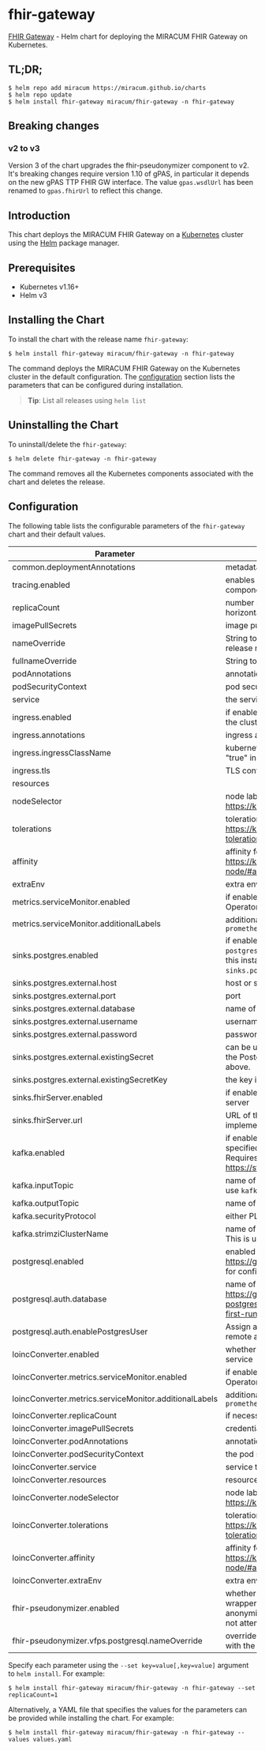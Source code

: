# fhir-gateway

[FHIR Gateway](https://github.com/miracum/fhir-gateway) - Helm chart for deploying the MIRACUM FHIR Gateway on Kubernetes.

## TL;DR;

```console
$ helm repo add miracum https://miracum.github.io/charts
$ helm repo update
$ helm install fhir-gateway miracum/fhir-gateway -n fhir-gateway
```

## Breaking changes

### v2 to v3

Version 3 of the chart upgrades the fhir-pseudonymizer component to v2. It's breaking changes require version 1.10 of gPAS, in particular it depends
on the new gPAS TTP FHIR GW interface. The value `gpas.wsdlUrl` has been renamed to `gpas.fhirUrl` to reflect this change.

## Introduction

This chart deploys the MIRACUM FHIR Gateway on a [Kubernetes](http://kubernetes.io) cluster using the [Helm](https://helm.sh) package manager.

## Prerequisites

- Kubernetes v1.16+
- Helm v3

## Installing the Chart

To install the chart with the release name `fhir-gateway`:

```console
$ helm install fhir-gateway miracum/fhir-gateway -n fhir-gateway
```

The command deploys the MIRACUM FHIR Gateway on the Kubernetes cluster in the default configuration. The [configuration](#configuration) section lists the parameters that can be configured during installation.

> **Tip**: List all releases using `helm list`

## Uninstalling the Chart

To uninstall/delete the `fhir-gateway`:

```console
$ helm delete fhir-gateway -n fhir-gateway
```

The command removes all the Kubernetes components associated with the chart and deletes the release.

## Configuration

The following table lists the configurable parameters of the `fhir-gateway` chart and their default values.

| Parameter                                              | Description                                                                                                                                                                                                                                       | Default                                                          |
| ------------------------------------------------------ | ------------------------------------------------------------------------------------------------------------------------------------------------------------------------------------------------------------------------------------------------- | ---------------------------------------------------------------- |
| common.deploymentAnnotations                           | metadata.annotations to apply to all deployments                                                                                                                                                                                                  | <code>{}</code>                                                  |
| tracing.enabled                                        | enables tracing for all supported components by default, the components export traces in Jaeger format to `localhost:16686`                                                                                                                       | <code>false</code>                                               |
| replicaCount                                           | number of replicas. The application is well-suited to scale horizontally if required.                                                                                                                                                             | <code>1</code>                                                   |
| imagePullSecrets                                       | image pull secrets for the pod                                                                                                                                                                                                                    | <code>[]</code>                                                  |
| nameOverride                                           | String to partially override fullname template (will maintain the release name)                                                                                                                                                                   | <code>""</code>                                                  |
| fullnameOverride                                       | String to fully override fullname template                                                                                                                                                                                                        | <code>""</code>                                                  |
| podAnnotations                                         | annotations to apply to the pod                                                                                                                                                                                                                   | <code>{}</code>                                                  |
| podSecurityContext                                     | pod security context                                                                                                                                                                                                                              | <code>{}</code>                                                  |
| service                                                | the service used to expose the FHIR GW REST endpoint                                                                                                                                                                                              | <code>{"metricsPort":8081,"port":8080,"type":"ClusterIP"}</code> |
| ingress.enabled                                        | if enabled, create an Ingress to expose the FHIR Gateway outside the cluster                                                                                                                                                                      | <code>false</code>                                               |
| ingress.annotations                                    | ingress annotations                                                                                                                                                                                                                               | <code>{}</code>                                                  |
| ingress.ingressClassName                               | kubernetes.io/ingress.class: nginx kubernetes.io/tls-acme: "true" ingressClassName field                                                                                                                                                          | <code>""</code>                                                  |
| ingress.tls                                            | TLS config                                                                                                                                                                                                                                        | <code>[]</code>                                                  |
| resources                                              |                                                                                                                                                                                                                                                   | <code>{}</code>                                                  |
| nodeSelector                                           | node labels for pods assignment see: <https://kubernetes.io/docs/user-guide/node-selection/>                                                                                                                                                      | <code>{}</code>                                                  |
| tolerations                                            | tolerations for pods assignment see: <https://kubernetes.io/docs/concepts/configuration/taint-and-toleration/>                                                                                                                                    | <code>[]</code>                                                  |
| affinity                                               | affinity for pods assignment see: <https://kubernetes.io/docs/concepts/configuration/assign-pod-node/#affinity-and-anti-affinity>                                                                                                                 | <code>{}</code>                                                  |
| extraEnv                                               | extra environment vars to set on the FHIR gateway container                                                                                                                                                                                       | <code>[]</code>                                                  |
| metrics.serviceMonitor.enabled                         | if enabled, creates a ServiceMonitor instance for Prometheus Operator-based monitoring                                                                                                                                                            | <code>false</code>                                               |
| metrics.serviceMonitor.additionalLabels                | additional labels for the ServiceMonitor resource, e.g. `release: prometheus`                                                                                                                                                                     | <code>{}</code>                                                  |
| sinks.postgres.enabled                                 | if enabled, writes all received FHIR resources to a Postgres DB if `postgresql.enabled=true`, then a Postgres DB is started as part of this installation. If `postgresql.enabled=false`, then `sinks.postgres.external.*` is used.                | <code>true</code>                                                |
| sinks.postgres.external.host                           | host or server name                                                                                                                                                                                                                               | <code>""</code>                                                  |
| sinks.postgres.external.port                           | port                                                                                                                                                                                                                                              | <code>"5432"</code>                                              |
| sinks.postgres.external.database                       | name of the database to connect to                                                                                                                                                                                                                | <code>""</code>                                                  |
| sinks.postgres.external.username                       | username to authenticate as                                                                                                                                                                                                                       | <code>""</code>                                                  |
| sinks.postgres.external.password                       | password for the user                                                                                                                                                                                                                             | <code>""</code>                                                  |
| sinks.postgres.external.existingSecret                 | can be used to specify the name of an existing secret containing the PostgreSQL password. An alternative to setting the password above.                                                                                                           | <code>""</code>                                                  |
| sinks.postgres.external.existingSecretKey              | the key inside the `existingSecret` containing the password.                                                                                                                                                                                      | <code>"postgresql-password"</code>                               |
| sinks.fhirServer.enabled                               | if enabled, sends all received resources to the specified FHIR server                                                                                                                                                                             | <code>false</code>                                               |
| sinks.fhirServer.url                                   | URL of the FHIR server. Support for authentication is not implemented.                                                                                                                                                                            | <code>""</code>                                                  |
| kafka.enabled                                          | if enabled, the FHIR Gateway will read resources from the specified Kafka topic `inputTopic` and write them to `outputTopic`. Requires the Kafka cluster to be configured using <https://strimzi.io/>.                                            | <code>false</code>                                               |
| kafka.inputTopic                                       | name of the Kafka topic to read resources from DEPRECATED: use `kafka.inputTopics` (note the s) instead.                                                                                                                                          | <code>fhir-raw</code>                                            |
| kafka.outputTopic                                      | name of the topic to write processed resources to                                                                                                                                                                                                 | <code>fhir.post-gatway</code>                                    |
| kafka.securityProtocol                                 | either PLAINTEXT or SSL                                                                                                                                                                                                                           | <code>PLAINTEXT</code>                                           |
| kafka.strimziClusterName                               | name of the Strimzi Kafka CRD this gateway should connect to. This is used to resolve the Kafka bootstrap service.                                                                                                                                | <code>"my-cluster"</code>                                        |
| postgresql.enabled                                     | enabled the included Postgres DB see <https://github.com/bitnami/charts/tree/master/bitnami/postgresql> for configuration options                                                                                                                 | <code>true</code>                                                |
| postgresql.auth.database                               | name of the database to create see: <https://github.com/bitnami/bitnami-docker-postgresql/blob/master/README.md#creating-a-database-on-first-run>                                                                                                 | <code>"fhir_gateway"</code>                                      |
| postgresql.auth.enablePostgresUser                     | Assign a password to the "postgres" admin user. Otherwise, remote access will be blocked for this user                                                                                                                                            | <code>true</code>                                                |
| loincConverter.enabled                                 | whether to enable the LOINC conversion and harmonization service                                                                                                                                                                                  | <code>true</code>                                                |
| loincConverter.metrics.serviceMonitor.enabled          | if enabled, creates a ServiceMonitor instance for Prometheus Operator-based monitoring                                                                                                                                                            | <code>false</code>                                               |
| loincConverter.metrics.serviceMonitor.additionalLabels | additional labels for the ServiceMonitor resource, e.g. `release: prometheus`                                                                                                                                                                     | <code>{}</code>                                                  |
| loincConverter.replicaCount                            | if necessary, the service can easily scale horizontally                                                                                                                                                                                           | <code>1</code>                                                   |
| loincConverter.imagePullSecrets                        | credentials to use when pulling the image                                                                                                                                                                                                         | <code>[]</code>                                                  |
| loincConverter.podAnnotations                          | annotations for the pod                                                                                                                                                                                                                           | <code>{}</code>                                                  |
| loincConverter.podSecurityContext                      | the pod security context                                                                                                                                                                                                                          | <code>{}</code>                                                  |
| loincConverter.service                                 | service to expose the application                                                                                                                                                                                                                 | <code>{"port":8080,"type":"ClusterIP"}</code>                    |
| loincConverter.resources                               | resource limits and requests                                                                                                                                                                                                                      | <code>{}</code>                                                  |
| loincConverter.nodeSelector                            | node labels for pods assignment see: <https://kubernetes.io/docs/user-guide/node-selection/>                                                                                                                                                      | <code>{}</code>                                                  |
| loincConverter.tolerations                             | tolerations for pods assignment see: <https://kubernetes.io/docs/concepts/configuration/taint-and-toleration/>                                                                                                                                    | <code>[]</code>                                                  |
| loincConverter.affinity                                | affinity for pods assignment see: <https://kubernetes.io/docs/concepts/configuration/assign-pod-node/#affinity-and-anti-affinity>                                                                                                                 | <code>{}</code>                                                  |
| loincConverter.extraEnv                                | extra environment variables to set on the                                                                                                                                                                                                         | <code>[]</code>                                                  |
| fhir-pseudonymizer.enabled                             | whether to enable the FHIR Pseudonymizer - a thin, FHIR-native wrapper on top of gPAS an Vfps with additional options for anonymization. if this is set to false, then the FHIR gateway will not attempt to pseudonymize/anonymize the resources. | <code>true</code>                                                |
| fhir-pseudonymizer.vfps.postgresql.nameOverride        | overrides the chart's postgres server name to avoid conflicts with the fhir-gateway's postgresql                                                                                                                                                  | <code>"vfps-postgres"</code>                                     |

Specify each parameter using the `--set key=value[,key=value]` argument to `helm install`. For example:

```console
$ helm install fhir-gateway miracum/fhir-gateway -n fhir-gateway --set replicaCount=1
```

Alternatively, a YAML file that specifies the values for the parameters can be provided while
installing the chart. For example:

```console
$ helm install fhir-gateway miracum/fhir-gateway -n fhir-gateway --values values.yaml
```
